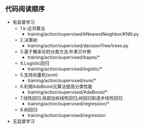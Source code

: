 ## 代码阅读顺序
- 有监督学习
    - 1.k-近邻算法
	    - training/action/supervised/kNearestNeighbor/KNN.py
    - 2.决策树
	    - training/action/supervised/decisionTree/trees.py
    - 3.基于概率论的分类方法:朴素贝叶斯
	    - training/action/supervised/bayes/*
    - 4.Logistic回归
	    - training/action/supervised/logistic/*
    - 5.支持向量机(svm)
	    - training/action/supervised/svm/*
    - 6.利用AdaBoost元算法提高分类性能
        - training/action/supervised/AdaBoost/*
    - 7.线性回归,局部加权线性回归,岭回归和逐步线性回归
        - training/action/supervised/regression/*
    - 8.树回归
        - training/action/supervised/regression
- 无监督学习
